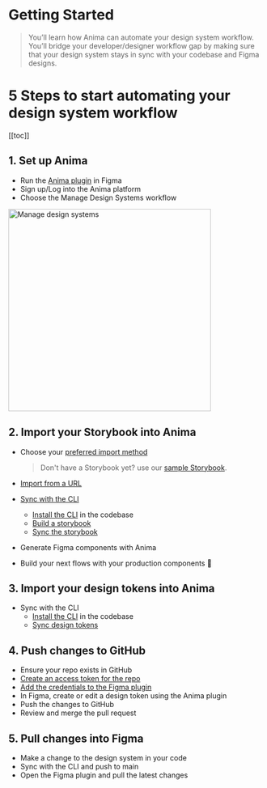 # Getting Started
>
> You’ll learn how Anima can automate your design system workflow. You’ll bridge your developer/designer workflow gap by making sure that your design system stays in sync with your codebase and Figma designs.

# 5 Steps to start automating your design system workflow

[[toc]]

## 1. Set up Anima

- Run the [Anima plugin](https://www.figma.com/community/plugin/857346721138427857) in Figma
- Sign up/Log into the Anima platform
- Choose the Manage Design Systems workflow

<img width="400" alt="Manage design systems" src="https://github.com/AnimaApp/anima-storybook-cli/assets/96059044/65589ece-b124-49f5-bc2d-492f1cd53a95">

## 2. Import your Storybook into Anima

- Choose your [preferred import method](/guide/manage-components/cli-vs-url)
    >Don't have a Storybook yet? use our [sample Storybook](https://animaapp.github.io/anima-sample-storybook/).

- [Import from a URL](/guide/manage-components/sync-components#sync-from-an-storybook-url-sync-from-url)
- [Sync with the CLI](/guide/manage-components/sync-components#sync-storybook-using-the-anima-cli-preferred)
  - [Install the CLI](/guide/manage-components/sync-components#sync-storybook-using-the-anima-cli-preferred) in the codebase
  - [Build a storybook](/guide/manage-components/sync-components#_2-build-your-storybook)
  - [Sync the storybook](/guide/manage-components/sync-components#_3-run-the-cli)
- Generate Figma components with Anima
- Build your next flows with your production components 🎉

## 3. Import your design tokens into Anima

- Sync with the CLI
  - [Install the CLI](/guide/anima-cli/index#_1-installation) in the codebase
  - [Sync design tokens](/guide/anima-cli/index#sync-design-tokens-to-anima)

## 4. Push changes to GitHub

- Ensure your repo exists in GitHub
- [Create an access token for the repo](/guide/manage-design-tokens/sync-design-tokens#_1-generate-your-personal-access-token)
- [Add the credentials to the Figma plugin](/guide/manage-design-tokens/sync-design-tokens#_2-connect-your-github-account-to-anima)
- In Figma, create or edit a design token using the Anima plugin
- Push the changes to GitHub
- Review and merge the pull request

## 5. Pull changes into Figma

- Make a change to the design system in your code
- Sync with the CLI and push to main
- Open the Figma plugin and pull the latest changes
